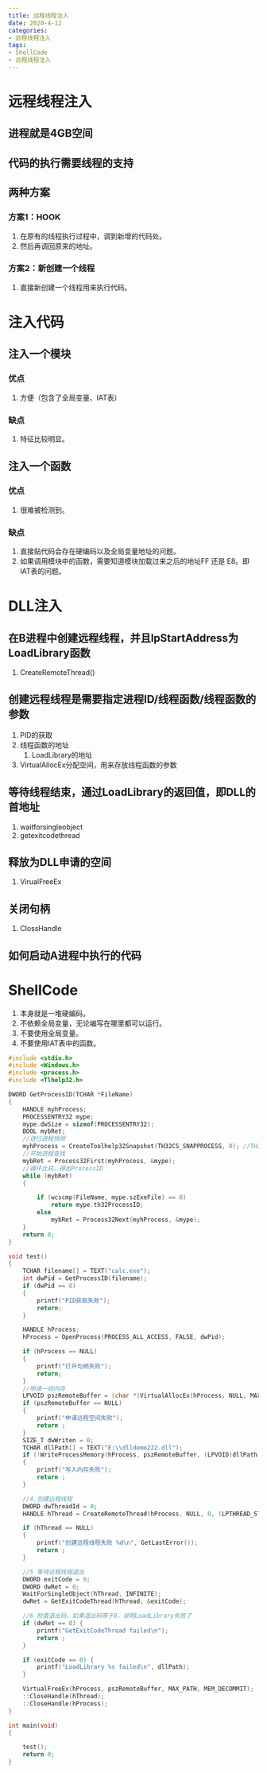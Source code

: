 ```yaml
---
title: 远程线程注入
date: 2020-4-12
categories: 
- 远程线程注入
tags: 
- ShellCode
- 远程线程注入
---
```



# 远程线程注入
## 进程就是4GB空间
## 代码的执行需要线程的支持
## 两种方案
### 方案1：HOOK
1. 在原有的线程执行过程中，调到新增的代码处。
2. 然后再调回原来的地址。

### 方案2：新创建一个线程
1. 直接新创建一个线程用来执行代码。

# 注入代码
## 注入一个模块
### 优点
1. 方便（包含了全局变量、IAT表）

### 缺点
1. 特征比较明显。

## 注入一个函数
### 优点
1. 很难被检测到。

### 缺点
1. 直接贴代码会存在硬编码以及全局变量地址的问题。
2. 如果调用模块中的函数，需要知道模块加载过来之后的地址FF 还是 E8。即IAT表的问题。

# DLL注入
## 在B进程中创建远程线程，并且lpStartAddress为LoadLibrary函数
1. CreateRemoteThread()

## 创建远程线程是需要指定进程ID/线程函数/线程函数的参数
1. PID的获取
2. 线程函数的地址
   1. LoadLibrary的地址
3. VirtualAllocEx分配空间，用来存放线程函数的参数

## 等待线程结束，通过LoadLibrary的返回值，即DLL的首地址
1. waitforsingleobject
2. getexitcodethread

## 释放为DLL申请的空间
1. VirualFreeEx

## 关闭句柄
1. ClossHandle

## 如何启动A进程中执行的代码

# ShellCode
1. 本身就是一堆硬编码。
2. 不依赖全局变量，无论编写在哪里都可以运行。
3. 不要使用全局变量。
4. 不要使用IAT表中的函数。


```c
#include <stdio.h>
#include <Windows.h>
#include <process.h>
#include <Tlhelp32.h>

DWORD GetProcessID(TCHAR *FileName)
{
	HANDLE myhProcess;
	PROCESSENTRY32 mype;
	mype.dwSize = sizeof(PROCESSENTRY32);
	BOOL mybRet;
	//进行进程快照
	myhProcess = CreateToolhelp32Snapshot(TH32CS_SNAPPROCESS, 0); //TH32CS_SNAPPROCESS快照所有进程
	//开始进程查找
	mybRet = Process32First(myhProcess, &mype);
	//循环比较，得出ProcessID
	while (mybRet)
	{

		if (wcscmp(FileName, mype.szExeFile) == 0)
			return mype.th32ProcessID;
		else
			mybRet = Process32Next(myhProcess, &mype);
	}
	return 0;
}

void test()
{
	TCHAR filename[] = TEXT("calc.exe");
	int dwPid = GetProcessID(filename);
	if (dwPid == 0)
	{
		printf("PID获取失败");
		return;
	}

	HANDLE hProcess;
	hProcess = OpenProcess(PROCESS_ALL_ACCESS, FALSE, dwPid);

	if (hProcess == NULL)
	{
		printf("打开句柄失败");
		return;
	}
	//申请一段内存
	LPVOID pszRemoteBuffer = (char *)VirtualAllocEx(hProcess, NULL, MAX_PATH, MEM_COMMIT, PAGE_READWRITE);
	if (pszRemoteBuffer == NULL)
	{
		printf("申请远程空间失败");
		return ;
	}
	SIZE_T dwWriten = 0;
	TCHAR dllPath[] = TEXT("E:\\dlldemo222.dll");
	if (!WriteProcessMemory(hProcess, pszRemoteBuffer, (LPVOID)dllPath, MAX_PATH, &dwWriten))
	{
		printf("写入内存失败");
		return ;
	}

	//4.创建远程线程
	DWORD dwThreadId = 0;
	HANDLE hThread = CreateRemoteThread(hProcess, NULL, 0, (LPTHREAD_START_ROUTINE)LoadLibrary, pszRemoteBuffer, 0, &dwThreadId);

	if (hThread == NULL)
	{
		printf("创建远程线程失败 %d\n", GetLastError());
		return ;
	}

	//5 等待远程线程退出
	DWORD exitCode = 0;
	DWORD dwRet = 0;
	WaitForSingleObject(hThread, INFINITE);
	dwRet = GetExitCodeThread(hThread, &exitCode);

	//6 检查退出码，如果退出码等于0，说明LoadLibrary失败了
	if (dwRet == 0) {
		printf("GetExitCodeThread failed\n");
		return ;
	}

	if (exitCode == 0) {
		printf("LoadLibrary %s failed\n", dllPath);
	}

	VirtualFreeEx(hProcess, pszRemoteBuffer, MAX_PATH, MEM_DECOMMIT);
	::CloseHandle(hThread);
	::CloseHandle(hProcess);
}

int main(void)
{

	test();
	return 0;
}
```